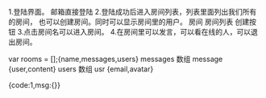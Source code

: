 
1.登陆界面。 邮箱直接登陆
2.登陆成功后进入房间列表，列表里面列出我们所有的房间，
也可以创建房间。同时可以显示房间里的用户。
房间
房间列表
创建按钮
3.点击房间名可以进入房间。
4.在房间里可以发言，可以看在线的人，可以退出房间。

var rooms = [];{name,messages,users}
messages 数组 message {user,content}
users 数组 usr {email,avatar}

{code:1,msg:{}}
